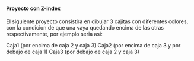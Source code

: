 #### Proyecto con Z-index

El siguiente proyecto consistira en dibujar 3 cajitas con diferentes colores, con la condicion de que una vaya quedando encima de las otras respectivamente, por ejemplo seria asi:

Caja1 (por encima de caja 2 y caja 3)
Caja2 (por encima de caja 3 y por debajo de caja 1)
Caja3 (por debajo de caja 2 y caja 3)